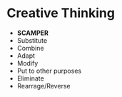 # Creative Thinking
- **SCAMPER**
 - Substitute
 - Combine
 - Adapt
 - Modify
 - Put to other purposes
 - Eliminate
 - Rearrage/Reverse
